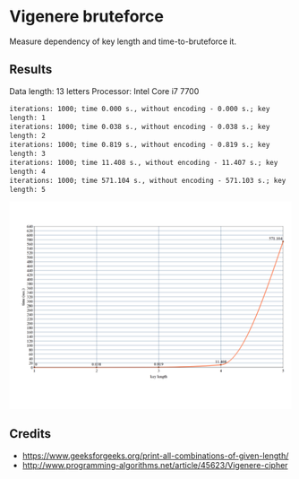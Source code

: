 Vigenere bruteforce
====

Measure dependency of key length and time-to-bruteforce it.

## Results

Data length: 13 letters
Processor: Intel Core i7 7700

```
iterations: 1000; time 0.000 s., without encoding - 0.000 s.; key length: 1
iterations: 1000; time 0.038 s., without encoding - 0.038 s.; key length: 2
iterations: 1000; time 0.819 s., without encoding - 0.819 s.; key length: 3
iterations: 1000; time 11.408 s., without encoding - 11.407 s.; key length: 4
iterations: 1000; time 571.104 s., without encoding - 571.103 s.; key length: 5
```

![line chart](./chart.png)

## Credits

- https://www.geeksforgeeks.org/print-all-combinations-of-given-length/
- http://www.programming-algorithms.net/article/45623/Vigenere-cipher